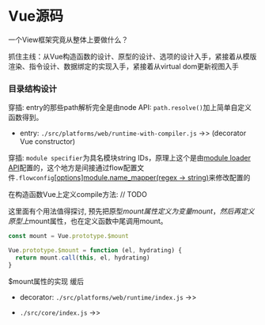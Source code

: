 # Vue源码

一个View框架究竟从整体上要做什么？

抓住主线：从Vue构造函数的设计、原型的设计、选项的设计入手，紧接着从模版渲染、指令设计、数据绑定的实现入手，紧接着从virtual dom更新视图入手

### 目录结构设计

穿插: entry的那些path解析完全是由node API: `path.resolve()`加上简单自定义函数得到。

- entry: `./src/platforms/web/runtime-with-compiler.js` ->> (decorator Vue constructor)

穿插: `module specifier`为具名模块string IDs，原理上这个是由[module loader API](http://exploringjs.com/es6/ch_modules.html#sec_module-loader-api)配置的，这个地方是间接通过flow配置文件`.flowconfig`[[options]module.name_mapper(regex -> string)](https://flow.org/en/docs/config/options/#toc-module-name-mapper-regex-string)来修改配置的

在构造函数Vue上定义compile方法: // TODO

这里面有个用法值得探讨, 预先把原型$mount属性定义为变量mount，然后再定义原型上$mount属性，也在定义函数中尾调用mount。

```js
const mount = Vue.prototype.$mount

Vue.prototype.$mount = function (el, hydrating) {
  return mount.call(this, el, hydrating)
}
```
$mount属性的实现 缓后

- decorator: `./src/platforms/web/runtime/index.js` ->>

- `./src/core/index.js` ->>

